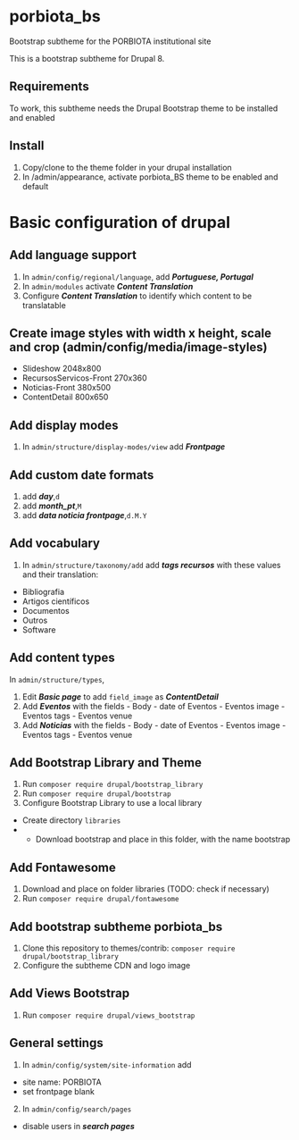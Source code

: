 # porbiota_bs
Bootstrap subtheme for the PORBIOTA institutional site

This is a bootstrap subtheme for Drupal 8.
## Requirements
To work, this subtheme needs the Drupal Bootstrap theme to be installed and enabled

## Install

1. Copy/clone to the theme folder in your drupal installation
2. In /admin/appearance, activate porbiota_BS theme to be enabled and default


# Basic configuration of drupal

## Add language support
  1. In ```admin/config/regional/language```, add ***Portuguese, Portugal***
  2. In ```admin/modules``` activate ***Content Translation***
  3. Configure ***Content Translation*** to identify which content to be translatable


## Create image styles with width x height, scale and crop (admin/config/media/image-styles)
  - Slideshow 2048x800
  - RecursosServicos-Front 270x360
  - Noticias-Front 380x500
  - ContentDetail 800x650

## Add display modes
  1. In ```admin/structure/display-modes/view``` add ***Frontpage***

## Add custom date formats
  1. add ***day***,```d```
  2. add ***month_pt***,```M```
  2. add ***data noticia frontpage***,```d.M.Y```

## Add vocabulary
  1. In ```admin/structure/taxonomy/add``` add ***tags recursos*** with these values and their translation:
  - Bibliografia
  - Artigos científicos
  - Documentos
  - Outros
  - Software

## Add content types
  In ```admin/structure/types```,
  1. Edit ***Basic page*** to add ```field_image``` as ***ContentDetail***
  2. Add ***Eventos*** with the fields
    - Body
    - date of Eventos
    - Eventos image
    - Eventos tags
    - Eventos venue
  3. Add ***Noticias*** with the fields
    - Body
    - date of Eventos
    - Eventos image
    - Eventos tags
    - Eventos venue    

## Add Bootstrap Library and Theme
  1. Run ```composer require drupal/bootstrap_library```
  2. Run ```composer require drupal/bootstrap```
  3. Configure Bootstrap Library to use a local library
  - Create directory ```libraries```
  - - Download bootstrap and place in this folder, with the name bootstrap

## Add Fontawesome
  1. Download and place on folder libraries (TODO: check if necessary)
  2. Run ```composer require drupal/fontawesome```

## Add bootstrap subtheme porbiota_bs
  1. Clone this repository to themes/contrib: ```composer require drupal/bootstrap_library```
  2. Configure the subtheme CDN and logo image

## Add Views Bootstrap
  1. Run ```composer require drupal/views_bootstrap```

## General settings
  1. In ```admin/config/system/site-information``` add
  - site name: PORBIOTA
  - set frontpage blank
  2. In ```admin/config/search/pages```
  - disable users in ***search pages***

